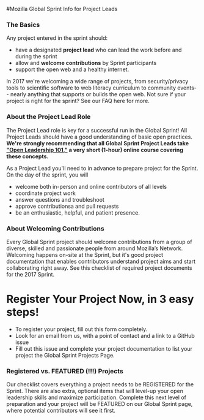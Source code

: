 #Mozilla Global Sprint Info for Project Leads

### The Basics
Any project entered in the sprint should:

* have a designated **project lead** who can lead the work before and during the sprint
* allow and **welcome contributions** by Sprint participants
* support the open web and a healthy internet.

In 2017 we're welcoming a wide range of projects, from security/privacy tools to scientific software to web literacy curriculum to community events-- nearly anything that supports or builds the open web. Not sure if your project is right for the sprint? See our FAQ here for more.  

### About the Project Lead Role
The Project Lead role is key for a successful run in the Global Sprint!  All Project Leads should have a good understanding of basic open practices. **We're strongly recommending that all Global Sprint Project Leads take ["Open Leadership 101,"](https://mozilla.teachable.com/p/open-leadership-101) a very short (1-hour) online course covering these concepts.**

As a Project Lead you'll need to in advance to prepare project for the Sprint.  On the day of the sprint, you will

* welcome both in-person and online contributors of all levels
* coordinate project work
* answer questions and troubleshoot
* approve contributionsa and pull requests
* be an enthusiastic, helpful, and patient presence. 

### About Welcoming Contributions
Every Global Sprint project should welcome contributions from a group of diverse, skilled and passionate people from around Mozilla’s Network. Welcoming happens on-site at the Sprint,  but it's good project documentation that enables contributors understand project aims and start collaborating right away. See this checklist of required project documents for the 2017 Sprint. 

# Register Your Project Now, in 3 easy steps!
* To register your project, fill out this form completely. 
* Look for an email from us, with a point of contact and a link to a GitHub issue
* Fill out this issue and complete your project documentation to list your project the Global Sprint Projects Page.


### Registered vs. FEATURED (!!!) Projects
Our checklist covers everything a project needs to be REGISTERED for the Sprint. There are also extra, optional items that will level-up your open leadership skills and maximize participation. Complete this next level of preparation and your project will be FEATURED on our Global Sprint page, where potential contributors will see it first.  

